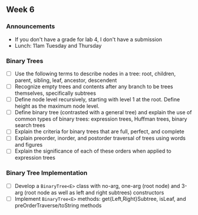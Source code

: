## Week 6

### Announcements
* If you don't have a grade for lab 4, I don't have a submission
* Lunch: 11am Tuesday and Thursday

### Binary Trees

* [ ] Use the following terms to describe nodes in a tree: root, children, parent, sibling, leaf, ancestor, descendent
* [ ] Recognize empty trees and contents after any branch to be trees themselves, specifically subtrees
* [ ] Define node level recursively, starting with level 1 at the root. Define height as the maximum node level.
* [ ] Define binary tree (contrasted with a general tree) and explain the use of common types of binary trees: expression trees, Huffman trees, binary search trees
* [ ] Explain the criteria for binary trees that are full, perfect, and complete
* [ ] Explain preorder, inorder, and postorder traversal of trees using words and figures
* [ ] Explain the significance of each of these orders when applied to expression trees

### Binary Tree Implementation

* [ ] Develop a `BinaryTree<E>` class with no-arg, one-arg (root node) and 3-arg (root node as well as left and right subtrees) constructors
* [ ] Implement `BinaryTree<E>` methods: get{Left,Right}Subtree, isLeaf, and preOrderTraverse/toString methods
